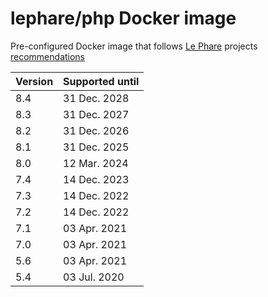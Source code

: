 # lephare/php Docker image

Pre-configured Docker image that follows [Le Phare](https://www.lephare.com) projects
[recommendations](https://faros.lephare.com)

| Version | Supported until |
|---------|-----------------|
| 8.4     | 31 Dec. 2028    |
| 8.3     | 31 Dec. 2027    |
| 8.2     | 31 Dec. 2026    |
| 8.1     | 31 Dec. 2025    |
| 8.0     | 12 Mar. 2024    |
| 7.4     | 14 Dec. 2023    |
| 7.3     | 14 Dec. 2022    |
| 7.2     | 14 Dec. 2022    |
| 7.1     | 03 Apr. 2021    |
| 7.0     | 03 Apr. 2021    |
| 5.6     | 03 Apr. 2021    |
| 5.4     | 03 Jul. 2020    |
